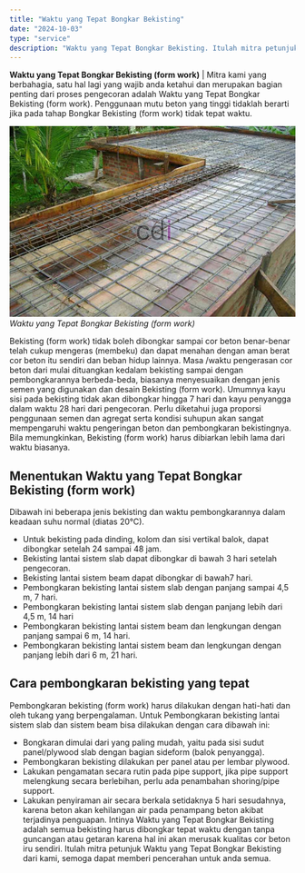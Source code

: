```yaml
---
title: "Waktu yang Tepat Bongkar Bekisting"
date: "2024-10-03"
type: "service"
description: "Waktu yang Tepat Bongkar Bekisting. Itulah mitra petunjuk Waktu yang Tepat Bongkar Bekisting dari kami, semoga dapat memberi pencerahan untuk anda semua...."
---
```


**Waktu yang Tepat Bongkar Bekisting (form work)** | Mitra kami yang berbahagia, satu hal lagi yang wajib anda ketahui dan merupakan bagian penting dari proses pengecoran adalah Waktu yang Tepat Bongkar Bekisting (form work). Penggunaan mutu beton yang tinggi tidaklah berarti jika pada tahap Bongkar Bekisting (form work) tidak tepat waktu.

![bekisting-formwork](/images/blog/Proses-Pembuatan-Cetakan-Dak-Beton.jpg)
*Waktu yang Tepat Bongkar Bekisting (form work)*

Bekisting (form work) tidak boleh dibongkar sampai cor beton benar-benar telah cukup mengeras (membeku) dan dapat menahan dengan aman berat cor beton itu sendiri dan beban hidup lainnya. Masa /waktu pengerasan cor beton dari mulai dituangkan kedalam bekisting sampai dengan pembongkarannya berbeda-beda, biasanya menyesuaikan dengan jenis semen yang digunakan dan desain Bekisting (form work). Umumnya kayu sisi pada bekisting tidak akan dibongkar hingga 7 hari dan kayu penyangga dalam waktu 28 hari dari pengecoran. Perlu diketahui juga proporsi penggunaan semen dan agregat serta kondisi suhupun akan sangat mempengaruhi waktu pengeringan beton dan pembongkaran bekistingnya. Bila memungkinkan, Bekisting (form work) harus dibiarkan lebih lama dari waktu biasanya.

 ## Menentukan Waktu yang Tepat Bongkar Bekisting (form work)
    
Dibawah ini beberapa jenis bekisting dan waktu pembongkarannya dalam keadaan suhu normal (diatas 20°C).
- Untuk bekisting pada dinding, kolom dan sisi vertikal balok, dapat dibongkar setelah 24 sampai 48 jam.
- Bekisting lantai sistem slab dapat dibongkar di bawah 3 hari setelah pengecoran.
- Bekisting lantai sistem beam dapat dibongkar di bawah7 hari.
- Pembongkaran bekisting lantai sistem slab dengan panjang sampai 4,5 m, 7 hari.
- Pembongkaran bekisting lantai sistem slab dengan panjang lebih dari 4,5 m, 14 hari
- Pembongkaran bekisting lantai sistem beam dan lengkungan dengan panjang sampai 6 m, 14 hari.
- Pembongkaran bekisting lantai sistem beam dan lengkungan dengan panjang lebih dari 6 m, 21 hari.

 ## Cara pembongkaran bekisting yang tepat
    
Pembongkaran bekisting (form work) harus dilakukan dengan hati-hati dan oleh tukang yang berpengalaman. Untuk Pembongkaran bekisting lantai sistem slab dan sistem beam bisa dilakukan dengan cara dibawah ini:
- Bongkaran dimulai dari yang paling mudah, yaitu pada sisi sudut panel/plywood slab dengan bagian sideform (balok penyangga).
- Pembongkaran bekisting dilakukan per panel atau per lembar plywood.
- Lakukan pengamatan secara rutin pada pipe support, jika pipe support melengkung secara berlebihan, perlu ada penambahan shoring/pipe support.
- Lakukan penyiraman air secara berkala setidaknya 5 hari sesudahnya, karena beton akan kehilangan air pada penampang beton akibat terjadinya penguapan.
Intinya Waktu yang Tepat Bongkar Bekisting adalah semua bekisting harus dibongkar tepat waktu dengan tanpa guncangan atau getaran karena hal ini akan merusak kualitas cor beton iru sendiri.
Itulah mitra petunjuk Waktu yang Tepat Bongkar Bekisting dari kami, semoga dapat memberi pencerahan untuk anda semua.
